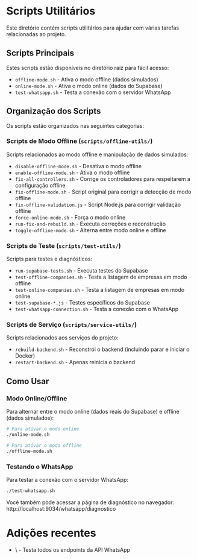 # Scripts Utilitários

Este diretório contém scripts utilitários para ajudar com várias tarefas relacionadas ao projeto.

## Scripts Principais

Estes scripts estão disponíveis no diretório raiz para fácil acesso:

- `offline-mode.sh` - Ativa o modo offline (dados simulados)
- `online-mode.sh` - Ativa o modo online (dados do Supabase)
- `test-whatsapp.sh` - Testa a conexão com o servidor WhatsApp

## Organização dos Scripts

Os scripts estão organizados nas seguintes categorias:

### Scripts de Modo Offline (`scripts/offline-utils/`)

Scripts relacionados ao modo offline e manipulação de dados simulados:

- `disable-offline-mode.sh` - Desativa o modo offline
- `enable-offline-mode.sh` - Ativa o modo offline
- `fix-all-controllers.sh` - Corrige os controladores para respeitarem a configuração offline
- `fix-offline-mode.sh` - Script original para corrigir a detecção de modo offline
- `fix-offline-validation.js` - Script Node.js para corrigir validação offline
- `force-online-mode.sh` - Força o modo online
- `run-fix-and-rebuild.sh` - Executa correções e reconstrução
- `toggle-offline-mode.sh` - Alterna entre modo online e offline

### Scripts de Teste (`scripts/test-utils/`)

Scripts para testes e diagnósticos:

- `run-supabase-tests.sh` - Executa testes do Supabase
- `test-offline-companies.sh` - Testa a listagem de empresas em modo offline
- `test-online-companies.sh` - Testa a listagem de empresas em modo online
- `test-supabase-*.js` - Testes específicos do Supabase
- `test-whatsapp-connection.sh` - Testa a conexão com o WhatsApp

### Scripts de Serviço (`scripts/service-utils/`)

Scripts relacionados aos serviços do projeto:

- `rebuild-backend.sh` - Reconstrói o backend (incluindo parar e iniciar o Docker)
- `restart-backend.sh` - Apenas reinicia o backend

## Como Usar

### Modo Online/Offline

Para alternar entre o modo online (dados reais do Supabase) e offline (dados simulados):

```bash
# Para ativar o modo online
./online-mode.sh

# Para ativar o modo offline
./offline-mode.sh
```

### Testando o WhatsApp

Para testar a conexão com o servidor WhatsApp:

```bash
./test-whatsapp.sh
```

Você também pode acessar a página de diagnóstico no navegador:
http://localhost:9034/whatsapp/diagnostico
# Adições recentes
- \ - Testa todos os endpoints da API WhatsApp
